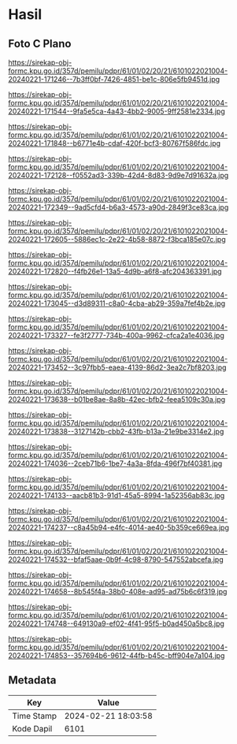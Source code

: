 # Hasil

## Foto C Plano

https://sirekap-obj-formc.kpu.go.id/357d/pemilu/pdpr/61/01/02/20/21/6101022021004-20240221-171246--7b3ff0bf-7426-4851-be1c-806e5fb9451d.jpg

https://sirekap-obj-formc.kpu.go.id/357d/pemilu/pdpr/61/01/02/20/21/6101022021004-20240221-171544--9fa5e5ca-4a43-4bb2-9005-9ff2581e2334.jpg

https://sirekap-obj-formc.kpu.go.id/357d/pemilu/pdpr/61/01/02/20/21/6101022021004-20240221-171848--b6771e4b-cdaf-420f-bcf3-80767f586fdc.jpg

https://sirekap-obj-formc.kpu.go.id/357d/pemilu/pdpr/61/01/02/20/21/6101022021004-20240221-172128--f0552ad3-339b-42d4-8d83-9d9e7d91632a.jpg

https://sirekap-obj-formc.kpu.go.id/357d/pemilu/pdpr/61/01/02/20/21/6101022021004-20240221-172349--9ad5cfd4-b6a3-4573-a90d-2849f3ce83ca.jpg

https://sirekap-obj-formc.kpu.go.id/357d/pemilu/pdpr/61/01/02/20/21/6101022021004-20240221-172605--5886ec1c-2e22-4b58-8872-f3bca185e07c.jpg

https://sirekap-obj-formc.kpu.go.id/357d/pemilu/pdpr/61/01/02/20/21/6101022021004-20240221-172820--f4fb26e1-13a5-4d9b-a6f8-afc204363391.jpg

https://sirekap-obj-formc.kpu.go.id/357d/pemilu/pdpr/61/01/02/20/21/6101022021004-20240221-173045--d3d89311-c8a0-4cba-ab29-359a7fef4b2e.jpg

https://sirekap-obj-formc.kpu.go.id/357d/pemilu/pdpr/61/01/02/20/21/6101022021004-20240221-173327--fe3f2777-734b-400a-9962-cfca2a1e4036.jpg

https://sirekap-obj-formc.kpu.go.id/357d/pemilu/pdpr/61/01/02/20/21/6101022021004-20240221-173452--3c97fbb5-eaea-4139-86d2-3ea2c7bf8203.jpg

https://sirekap-obj-formc.kpu.go.id/357d/pemilu/pdpr/61/01/02/20/21/6101022021004-20240221-173638--b01be8ae-8a8b-42ec-bfb2-feea5109c30a.jpg

https://sirekap-obj-formc.kpu.go.id/357d/pemilu/pdpr/61/01/02/20/21/6101022021004-20240221-173838--3127142b-cbb2-43fb-b13a-21e9be3314e2.jpg

https://sirekap-obj-formc.kpu.go.id/357d/pemilu/pdpr/61/01/02/20/21/6101022021004-20240221-174036--2ceb71b6-1be7-4a3a-8fda-496f7bf40381.jpg

https://sirekap-obj-formc.kpu.go.id/357d/pemilu/pdpr/61/01/02/20/21/6101022021004-20240221-174133--aacb81b3-91d1-45a5-8994-1a52356ab83c.jpg

https://sirekap-obj-formc.kpu.go.id/357d/pemilu/pdpr/61/01/02/20/21/6101022021004-20240221-174237--c8a45b94-e4fc-4014-ae40-5b359ce669ea.jpg

https://sirekap-obj-formc.kpu.go.id/357d/pemilu/pdpr/61/01/02/20/21/6101022021004-20240221-174532--bfaf5aae-0b9f-4c98-8790-547552abcefa.jpg

https://sirekap-obj-formc.kpu.go.id/357d/pemilu/pdpr/61/01/02/20/21/6101022021004-20240221-174658--8b545f4a-38b0-408e-ad95-ad75b6c6f319.jpg

https://sirekap-obj-formc.kpu.go.id/357d/pemilu/pdpr/61/01/02/20/21/6101022021004-20240221-174748--649130a9-ef02-4f41-95f5-b0ad450a5bc8.jpg

https://sirekap-obj-formc.kpu.go.id/357d/pemilu/pdpr/61/01/02/20/21/6101022021004-20240221-174853--357694b6-9612-44fb-b45c-bff904e7a104.jpg


## Metadata

| Key        | Value               |
| ---------- | ------------------- |
| Time Stamp | 2024-02-21 18:03:58 |
| Kode Dapil | 6101                |



